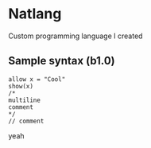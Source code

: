 # Natlang
Custom programming language I created
## Sample syntax (b1.0)
```natlang
allow x = "Cool"
show(x)
/*
multiline
comment
*/
// comment
```
yeah
